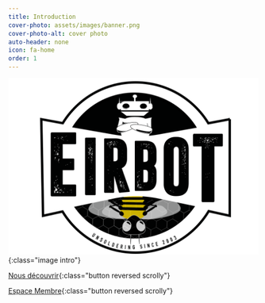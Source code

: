 ```yaml
---
title: Introduction
cover-photo: assets/images/banner.png
cover-photo-alt: cover photo
auto-header: none
icon: fa-home
order: 1
---
```



![Logo](/assets/images/eirbot_logo.svg){:class="image intro"}

[Nous découvrir](#qui-sommes-nous){:class="button reversed scrolly"}

[Espace Membre](/membre/login.html){:class="button reversed scrolly"}
